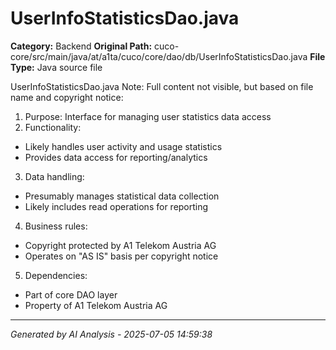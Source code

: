 # UserInfoStatisticsDao.java

**Category:** Backend
**Original Path:** cuco-core/src/main/java/at/a1ta/cuco/core/dao/db/UserInfoStatisticsDao.java
**File Type:** Java source file

UserInfoStatisticsDao.java
Note: Full content not visible, but based on file name and copyright notice:

1. Purpose: Interface for managing user statistics data access
2. Functionality:
- Likely handles user activity and usage statistics
- Provides data access for reporting/analytics

3. Data handling:
- Presumably manages statistical data collection
- Likely includes read operations for reporting

4. Business rules:
- Copyright protected by A1 Telekom Austria AG
- Operates on "AS IS" basis per copyright notice

5. Dependencies:
- Part of core DAO layer
- Property of A1 Telekom Austria AG

---
*Generated by AI Analysis - 2025-07-05 14:59:38*

